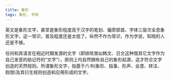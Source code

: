 ```yaml
---
title: 象形
tags: 象形, 书写
---
```



英文是象形文字，甚至是象形程度高于汉字的笔划、偏旁部首、字体三层次全息象形文字。这一常识，普及程度还是太低了。纵然不作为常识，作为学说，知晓的人还是不够。

任何和其语言在相近时期发源的文字（即排除类似韩文、日文这种借其它文字作为自己发音的助记符的“文字”），原则上均自然拥有自己的象形起源，这才符合文字创造的天然规则。所谓象形文字，指基于六书(象形、指事、形声、会意、转注、 假借)及其衍生规则创造和应用形成的文字。

